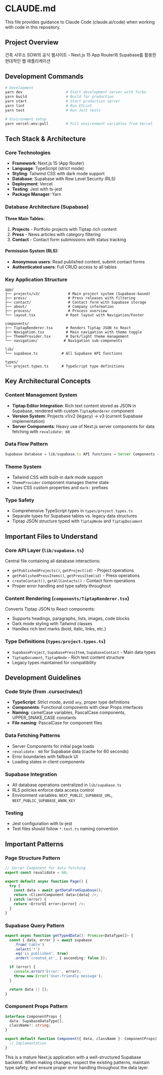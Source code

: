 # CLAUDE.md

This file provides guidance to Claude Code (claude.ai/code) when working with code in this repository.

## Project Overview

건축 사무소 SOW의 공식 웹사이트 - Next.js 15 App Router와 Supabase를 활용한 현대적인 웹 애플리케이션

## Development Commands

```bash
# Development
yarn dev                    # Start development server with Turbo
yarn build                  # Build for production
yarn start                  # Start production server
yarn lint                   # Run ESLint
yarn test                   # Run Jest tests

# Environment setup
yarn vercel:env:pull        # Pull environment variables from Vercel
```

## Tech Stack & Architecture

### Core Technologies
- **Framework**: Next.js 15 (App Router)
- **Language**: TypeScript (strict mode)
- **Styling**: Tailwind CSS with dark mode support
- **Database**: Supabase with Row Level Security (RLS)
- **Deployment**: Vercel
- **Testing**: Jest with ts-jest
- **Package Manager**: Yarn

### Database Architecture (Supabase)

#### Three Main Tables:
1. **Projects** - Portfolio projects with Tiptap rich content
2. **Press** - News articles with category filtering  
3. **Contact** - Contact form submissions with status tracking

#### Permission System (RLS):
- **Anonymous users**: Read published content, submit contact forms
- **Authenticated users**: Full CRUD access to all tables

### Key Application Structure

```
app/
├── projects/v3/             # Main project system (Supabase-based)
├── press/                   # Press releases with filtering
├── contact/                 # Contact form with Supabase storage
├── about/                   # Company information
├── process/                 # Process overview
└── layout.tsx              # Root layout with Navigation/Footer

components/
├── TiptapRenderer.tsx      # Renders Tiptap JSON to React
├── Navigation.tsx          # Main navigation with theme toggle
├── ThemeProvider.tsx       # Dark/light theme management
└── navigation/            # Navigation sub-components

lib/
└── supabase.ts           # All Supabase API functions

types/
└── project.types.ts      # TypeScript type definitions
```

## Key Architectural Concepts

### Content Management System
- **Tiptap Editor Integration**: Rich text content stored as JSON in Supabase, rendered with custom `TiptapRenderer` component
- **Version System**: Projects v1/v2 (legacy) → v3 (current Supabase implementation)
- **Server Components**: Heavy use of Next.js server components for data fetching with `revalidate: 60`

### Data Flow Pattern
```typescript
Supabase Database → lib/supabase.ts API functions → Server Components → Client Components
```

### Theme System
- Tailwind CSS with built-in dark mode support
- `ThemeProvider` component manages theme state
- Uses CSS custom properties and `dark:` prefixes

### Type Safety
- Comprehensive TypeScript types in `types/project.types.ts`
- Separate types for Supabase tables vs. legacy data structures
- Tiptap JSON structure typed with `TiptapNode` and `TiptapDocument`

## Important Files to Understand

### Core API Layer (`lib/supabase.ts`)
Central file containing all database interactions:
- `getPublishedProjects()`, `getProject(id)` - Project operations
- `getPublishedPressItems()`, `getPressItem(id)` - Press operations  
- `createContact()`, `getAllContacts()` - Contact form operations
- Proper error handling and type safety throughout

### Content Rendering (`components/TiptapRenderer.tsx`)
Converts Tiptap JSON to React components:
- Supports headings, paragraphs, lists, images, code blocks
- Dark mode styling with Tailwind classes
- Handles rich text marks (bold, italic, links, etc.)

### Type Definitions (`types/project.types.ts`)
- `SupabaseProject`, `SupabasePressItem`, `SupabaseContact` - Main data types
- `TiptapDocument`, `TiptapNode` - Rich text content structure
- Legacy types maintained for compatibility

## Development Guidelines

### Code Style (from .cursor/rules/)
- **TypeScript**: Strict mode, avoid `any`, proper type definitions
- **Components**: Functional components with clear Props interfaces
- **Naming**: camelCase variables, PascalCase components, UPPER_SNAKE_CASE constants
- **File naming**: PascalCase for component files

### Data Fetching Patterns
- Server Components for initial page loads
- `revalidate: 60` for Supabase data (cache for 60 seconds)
- Error boundaries with fallback UI
- Loading states in client components

### Supabase Integration
- All database operations centralized in `lib/supabase.ts`
- RLS policies enforce data access control
- Environment variables: `NEXT_PUBLIC_SUPABASE_URL`, `NEXT_PUBLIC_SUPABASE_ANON_KEY`

### Testing
- Jest configuration with ts-jest
- Test files should follow `*.test.ts` naming convention

## Important Patterns

### Page Structure Pattern
```typescript
// Server Component for data fetching
export const revalidate = 60;

export default async function Page() {
  try {
    const data = await getDataFromSupabase();
    return <ClientComponent data={data} />;
  } catch (error) {
    return <ErrorUI error={error} />;
  }
}
```

### Supabase Query Pattern
```typescript
export async function getTypedData(): Promise<DataType[]> {
  const { data, error } = await supabase
    .from('table')
    .select('*')
    .eq('is_published', true)
    .order('created_at', { ascending: false });

  if (error) {
    console.error('Error:', error);
    throw new Error('User-friendly message');
  }

  return data || [];
}
```

### Component Props Pattern
```typescript
interface ComponentProps {
  data: SupabaseDataType[];
  className?: string;
}

export default function Component({ data, className }: ComponentProps) {
  // Implementation
}
```

This is a mature Next.js application with a well-structured Supabase backend. When making changes, respect the existing patterns, maintain type safety, and ensure proper error handling throughout the data layer.
